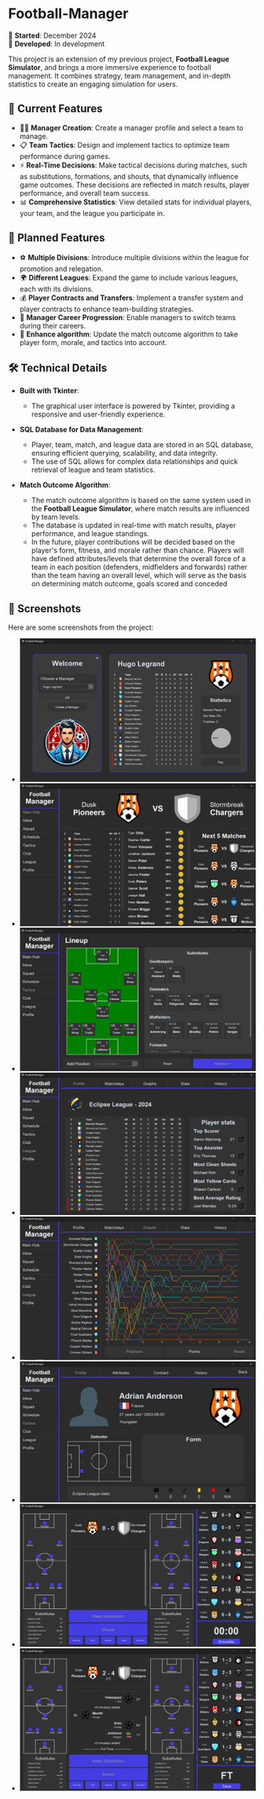 # Football-Manager

🌟 **Started**: December 2024  
🚀 **Developed**: In development

This project is an extension of my previous project, **Football League Simulator**, and brings a more immersive experience to football management. It combines strategy, team management, and in-depth statistics to create an engaging simulation for users.  

## 🎯 Current Features  
- 🧑‍💼 **Manager Creation**: Create a manager profile and select a team to manage.  
- 📋 **Team Tactics**: Design and implement tactics to optimize team performance during games.
- ⚡ **Real-Time Decisions**: Make tactical decisions during matches, such as substitutions, formations, and shouts, that dynamically influence game outcomes. These decisions are reflected in match results, player performance, and overall team success.    
- 📊 **Comprehensive Statistics**: View detailed stats for individual players, your team, and the league you participate in.  

## 🚀 Planned Features  
- ⚽ **Multiple Divisions**: Introduce multiple divisions within the league for promotion and relegation.  
- 🌍 **Different Leagues**: Expand the game to include various leagues, each with its divisions.  
- 💰 **Player Contracts and Transfers**: Implement a transfer system and player contracts to enhance team-building strategies.  
- 🔄 **Manager Career Progression**: Enable managers to switch teams during their careers.
- 🧮 **Enhance algorithm**: Update the match outcome algorithm to take player form, morale, and tactics into account.

## 🛠️ Technical Details  
- **Built with Tkinter**:  
  - The graphical user interface is powered by Tkinter, providing a responsive and user-friendly experience.  

- **SQL Database for Data Management**:  
  - Player, team, match, and league data are stored in an SQL database, ensuring efficient querying, scalability, and data integrity.  
  - The use of SQL allows for complex data relationships and quick retrieval of league and team statistics.  

- **Match Outcome Algorithm**:  
  - The match outcome algorithm is based on the same system used in the **Football League Simulator**, where match results are influenced by team levels.
  - The database is updated in real-time with match results, player performance, and league standings.
  - In the future, player contributions will be decided based on the player's form, fitness, and morale rather than chance. Players will have defined attributes/levels that determine the overall force of a team in each position (defenders, midfielders and forwards) rather than the team having an overall level, which will serve as the basis on determining match outcome, goals scored and conceded

## 📸 Screenshots

Here are some screenshots from the project:

- ![Home screen](Images/Screenshots/main_menu.png)
- ![Main hub](Images/Screenshots/main_hub.png)
- ![Tactics page](Images/Screenshots/tactics_page.png)
- ![League profile](Images/Screenshots/league_profile.png)
- ![League graphs](Images/Screenshots/league_graphs.png)
- ![Player profile](Images/Screenshots/player_profile.png)
- ![Macth screen 1](Images/Screenshots/before_match.png)
- ![Match screen 2](Images/Screenshots/after_match.png)